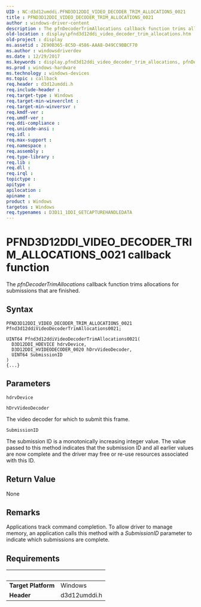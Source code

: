 ```yaml
---
UID : NC:d3d12umddi.PFND3D12DDI_VIDEO_DECODER_TRIM_ALLOCATIONS_0021
title : PFND3D12DDI_VIDEO_DECODER_TRIM_ALLOCATIONS_0021
author : windows-driver-content
description : The pfnDecoderTrimAllocations callback function trims allocations for submissions that are finished.
old-location : display\pfnd3d12ddi_video_decoder_trim_allocations.htm
old-project : display
ms.assetid : 2E90B365-8C5D-4586-AAA8-D49CC9BBCF70
ms.author : windowsdriverdev
ms.date : 12/29/2017
ms.keywords : display.pfnd3d12ddi_video_decoder_trim_allocations, pfnDecoderTrimAllocations callback function [Display Devices], pfnDecoderTrimAllocations, PFND3D12DDI_VIDEO_DECODER_TRIM_ALLOCATIONS_0021, PFND3D12DDI_VIDEO_DECODER_TRIM_ALLOCATIONS_0021, d3d12umddi/pfnDecoderTrimAllocations
ms.prod : windows-hardware
ms.technology : windows-devices
ms.topic : callback
req.header : d3d12umddi.h
req.include-header : 
req.target-type : Windows
req.target-min-winverclnt : 
req.target-min-winversvr : 
req.kmdf-ver : 
req.umdf-ver : 
req.ddi-compliance : 
req.unicode-ansi : 
req.idl : 
req.max-support : 
req.namespace : 
req.assembly : 
req.type-library : 
req.lib : 
req.dll : 
req.irql : 
topictype : 
apitype : 
apilocation : 
apiname : 
product : Windows
targetos : Windows
req.typenames : D3D11_1DDI_GETCAPTUREHANDLEDATA
---
```



# PFND3D12DDI_VIDEO_DECODER_TRIM_ALLOCATIONS_0021 callback function
The <i>pfnDecoderTrimAllocations</i> callback function trims allocations for submissions that are finished.

## Syntax

```
PFND3D12DDI_VIDEO_DECODER_TRIM_ALLOCATIONS_0021 Pfnd3d12ddiVideoDecoderTrimAllocations0021;

UINT64 Pfnd3d12ddiVideoDecoderTrimAllocations0021(
  D3D12DDI_HDEVICE hdrvDevice,
  D3D12DDI_HVIDEODECODER_0020 hDrvVideoDecoder,
  UINT64 SubmissionID
)
{...}
```

## Parameters

`hdrvDevice`



`hDrvVideoDecoder`

The video decoder for which to submit this frame.

`SubmissionID`

The submission ID is a monotonically increasing integer value.  The value passed to this method indicates that the submission ID and all earlier values are now complete and the driver may free or re-use resources associated with this ID.


## Return Value

None

## Remarks

Applications track command completion.  To allow driver to manage memory, an application calls this method with a <i>SubmissionID</i> parameter to indicate which submissions are complete.

## Requirements
| &nbsp; | &nbsp; |
| ---- |:---- |
| **Target Platform** | Windows |
| **Header** | d3d12umddi.h |